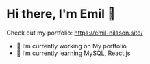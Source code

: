 # Hi there, I'm Emil 👋

Check out my portfolio: https://emil-nilsson.site/

* 🔭 I’m currently working on My portfolio
* 🌱 I’m currently learning MySQL, React.js

